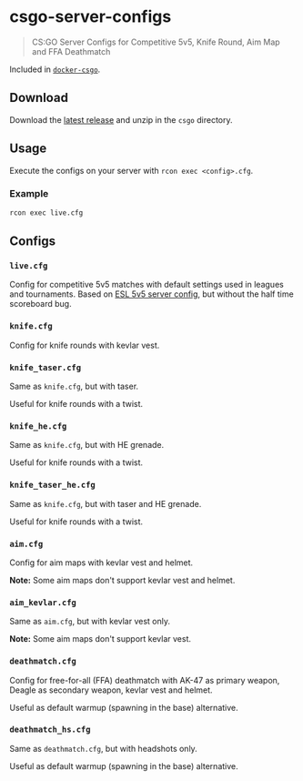 # csgo-server-configs

> CS:GO Server Configs for Competitive 5v5, Knife Round, Aim Map and FFA Deathmatch

Included in [`docker-csgo`](https://github.com/timche/docker-csgo).

## Download

Download the [latest release](https://github.com/timche/csgo-server-configs/releases/latest) and unzip in the `csgo` directory.

## Usage

Execute the configs on your server with `rcon exec <config>.cfg`.

### Example

```sh
rcon exec live.cfg
```

## Configs

### `live.cfg`

Config for competitive 5v5 matches with default settings used in leagues and tournaments. Based on [ESL 5v5 server config](https://play.eslgaming.com/download/26251762/), but without the half time scoreboard bug.

### `knife.cfg`

Config for knife rounds with kevlar vest.

### `knife_taser.cfg`

Same as `knife.cfg`, but with taser.

Useful for knife rounds with a twist.

### `knife_he.cfg`

Same as `knife.cfg`, but with HE grenade.

Useful for knife rounds with a twist.

### `knife_taser_he.cfg`

Same as `knife.cfg`, but with taser and HE grenade.

Useful for knife rounds with a twist.

### `aim.cfg`

Config for aim maps with kevlar vest and helmet.

**Note:** Some aim maps don't support kevlar vest and helmet.

### `aim_kevlar.cfg`

Same as `aim.cfg`, but with kevlar vest only.

**Note:** Some aim maps don't support kevlar vest.

### `deathmatch.cfg`

Config for free-for-all (FFA) deathmatch with AK-47 as primary weapon, Deagle as secondary weapon, kevlar vest and helmet.

Useful as default warmup (spawning in the base) alternative.

### `deathmatch_hs.cfg`

Same as `deathmatch.cfg`, but with headshots only.

Useful as default warmup (spawning in the base) alternative.
